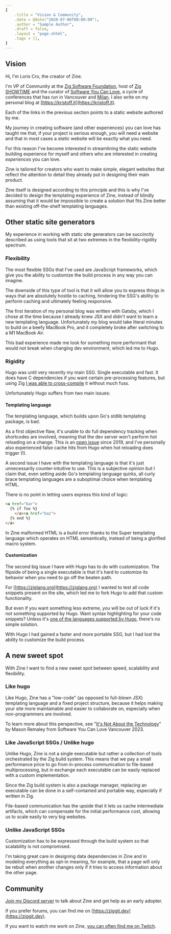```yaml
---
{
    .title = "Vision & Community",
    .date = @date("2020-07-06T00:00:00"),
    .author = "Sample Author",
    .draft = false,
    .layout = "page.shtml",
    .tags = [],
}  
--- 
```

## Vision
Hi, I'm Loris Cro, the creator of Zine.

I'm VP of Community at the [Zig Software Foundation](https://ziglang.org),
host of [Zig SHOWTIME](https://zig.show) and the curator of 
[Software You Can Love](https://softwareyoucan.love), a cycle of conferences 
that has run in Vancouver and [Milan](https://sycl.it). I also write on my 
personal blog at [https://kristoff.it](https://kristoff.it).

Each of the links in the previous section points to a static website authored 
by me. 

My journey in creating software (and other experiences) 
you can love has taught me that, if your project is serious enough, you will
need a website and that in most cases a *static* website will be exactly what you need.

For this reason I've become interested in streamlining the static website 
building experience for myself and others who are interested in creating *experiences* you can love.

Zine is tailored for creators who want to make simple, elegant websites that 
reflect the attention to detail they already put in designing their main product.

Zine itself is designed according to this principle and this is why I've decided
to design the templating experience of Zine, instead of blindly assuming that
it would be impossible to create a solution that fits Zine better than existing
off-the-shelf templating languages.

## Other static site generators
My experience in working with static site generators can be succinctly described
as using tools that sit at two extremes in the flexibility-rigidity spectrum.

### Flexibility
The most flexible SSGs that I've used are JavaScript frameworks, 
which give you the ability to customize the build process in any way you can 
imagine. 

The downside of this type of tool is that it will allow you to express things 
in ways that are absolutely hostile to caching, hindering the SSG's 
ability to perform caching and ultimately feeling responsive.

The first iteration of my personal blog was written with Gatsby, which I chose
at the time because I already knew JSX and didn't want to learn a new templating 
language. Unfortunately my blog would take literal minutes to build on a beefy 
MacBook Pro, and it completely broke after switching to a M1 MacBook Air.

This bad experience made me look for something more performant that would not 
break when changing dev environment, which led me to Hugo.

### Rigidity
Hugo was until very recently my main SSG. Single executable and fast. It does
have C dependencies if you want certain pre-processing features, but using Zig 
[I was able to cross-compile](https://dev.to/kristoff/zig-makes-go-cross-compilation-just-work-29ho) 
it without much fuss.

Unfortunately Hugo suffers from two main issues:

#### Templating language
The templating language, which builds upon Go's stdlib templating package, is bad.

As a first objective flaw, it's unable to do full dependency tracking when 
shortcodes are involved, meaning that the dev server won't perform hot reloading
on a change. This is an [open issue](https://github.com/gohugoio/hugo/issues/6177) 
since 2019, and I've personally also experienced false cache hits from Hugo when
hot reloading does trigger (!).

A second issue I have with the templating language is that it's just 
unnecessarily counter-intuitive to use. This is a subjective opinion but I claim 
that, even setting aside Go's templating language quirks, all curly brace 
templating languages are a suboptimal choice when templating HTML.

There is no point in letting users express this kind of logic:

```html
<a href="bar">
  {% if foo %}
    </a><a href="baz">
  {% end %}
</a>
```

In Zine malformed HTML is a build error thanks to the Super templating language
which operates on HTML semantically, instead of being a glorified macro system.

#### Customization
The second big issue I have with Hugo has to do with customization. The flipside
of being a single executable is that it's hard to customize its behavior when
you need to go off the beaten path.

For [https://ziglang.org](https://ziglang.org) I wanted to test all code 
snippets present on the site, which led me to fork Hugo to add that custom
functionality.

But even if you want something less extreme, you will be out of luck if it's not
something supported by Hugo. Want syntax highlighting for your code snippets? 
Unless it's [one of the languages supported by Hugo](https://gohugo.io/content-management/syntax-highlighting/#list-of-chroma-highlighting-languages), there's no simple solution.

With Hugo I had gained a faster and more portable SSG, but I had lost the ability
to customize the build process.

## A new sweet spot
With Zine I want to find a new sweet spot between speed, scalability and flexibility.


### Like hugo
Like Hugo, Zine has a "low-code" (as opposed to full-blown JSX) templating 
language and a fixed project structure, because it helps making your site 
more maintainable and easier to collaborate on, especially when non-programmers 
are involved.

To learn more about this perspective, see "[It's Not About the Technology](https://www.youtube.com/watch?v=89bLKVvF85M)" by Mason Remaley from Software You Can Love Vancouver 2023.
 
### Like JavaScript SSGs / Unlike hugo
Unlike Hugo, Zine is not a single executable but rather a collection of tools
orchestrated by the Zig build system. This means that we pay a small performance
price to go from in-process communication to file-based multiprocessing, but in
exchange each executable can be easily replaced with a custom implementation.

Since the Zig build system is also a package manager, replacing an executable
can be done in a self-contained and portable way, especially if written in Zig.

File-based communication has the upside that it lets us cache intermediate 
artifacts, which can compensate for the initial performance cost, allowing us to scale easily to very big websites.

### Unlike JavaScript SSGs
Customization has to be expressed through the build system so that scalability is not
compromised. 

I'm taking great care in designing data dependencies in Zine and in modeling everything as opt-in meaning, for example, that a page will only be rebuit when another changes only if it tries to access information about the other page.


## Community
[Join my Discord server](https://discord.gg/B73sGxF) to talk about Zine and get 
help as an early adopter.

If you prefer forums, you can find me on [https://ziggit.dev](https://ziggit.dev).

If you want to watch me work on Zine, [you can often find me on Twitch](https://twitch.tv/kristoff_it).
